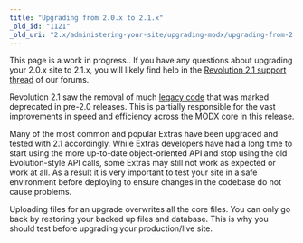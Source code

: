 ```yaml
---
title: "Upgrading from 2.0.x to 2.1.x"
_old_id: "1121"
_old_uri: "2.x/administering-your-site/upgrading-modx/upgrading-from-2.0.x-to-2.1.x"
---
```


This page is a work in progress.. If you have any questions about upgrading your 2.0.x site to 2.1.x, you will likely find help in the [Revolution 2.1 support thread](http://modxcms.com/forums/index.php/board,399.0.html) of our forums.

Revolution 2.1 saw the removal of much [legacy code](getting-started/maintenance/upgrading/evolution/legacy-removed-2.1) that was marked deprecated in pre-2.0 releases. This is partially responsible for the vast improvements in speed and efficiency across the MODX core in this release.

Many of the most common and popular Extras have been upgraded and tested with 2.1 accordingly. While Extras developers have had a long time to start using the more up-to-date object-oriented API and stop using the old Evolution-style API calls, some Extras may still not work as expected or work at all. As a result it is very important to test your site in a safe environment before deploying to ensure changes in the codebase do not cause problems.

Uploading files for an upgrade overwrites all the core files. You can only go back by restoring your backed up files and database. This is why you should test before upgrading your production/live site.

